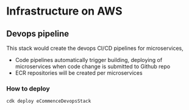 # Infrastructure on AWS 

## Devops pipeline
This stack would create the devops CI/CD pipelines for microservices,

- Code pipelines automatically trigger building, deploying of microservices when code change is submitted to Github repo
- ECR repositories will be created per microservices

### How to deploy
```shell
cdk deploy eCommenceDevopsStack
```